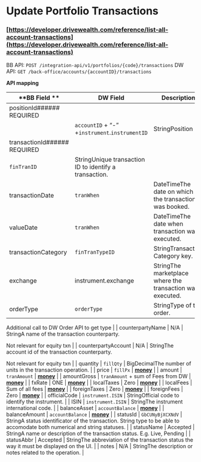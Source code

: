 # Update Portfolio Transactions

### [https://developer.drivewealth.com/reference/list-all-account-transactions](https://developer.drivewealth.com/reference/list-all-account-transactions)  

BB API: `POST /integration-api/v1/portfolios/{code}/transactions`
DW API: `GET /back-office/accounts/{accountID}/transactions`

**API mapping**

| **BB Field **                 | **DW Field**                                   | **Description**                                                                                                           |
| ----------------------------- | ---------------------------------------------- | ------------------------------------------------------------------------------------------------------------------------- |
| positionId###### REQUIRED
    | `accountID` + “-” +`instrument`.`instrumentID` | StringPosition ID.                                                                                                        |
| transactionId###### REQUIRED
 | `finTranID`                                    | StringUnique transaction ID to identify a transaction.                                                                    |
| transactionDate               | `tranWhen`                                     | DateTimeThe date on which the transaction was booked.                                                                     |
| valueDate                     | `tranWhen`                                     | DateTimeThe date when transaction was executed.                                                                           |
| transactionCategory           | `finTranTypeID`                                | StringTransaction Category key.                                                                                           |
| exchange                      | instrument.exchange                            | StringThe marketplace where the transaction was executed.                                                                 |
| orderType                     | `orderType`                                    | StringType of the order.

Additional call to DW Order API to get type                                                     |
| counterpartyName              | N/A                                            | StringA name of the transaction counterparty.

Not relevant for equity txn                                                |
| counterpartyAccount           | N/A                                            | StringThe account id of the transaction counterparty.

Not relevant for equity txn                                        |
| quantity                      | `fillQty`                                      | BigDecimalThe number of units in the transaction operation.                                                               |
| price                         | `fillPx`                                       | [**money**](https://developer.backbase.com/apis/specs/portfolio/portfolio-integration-inbound-api/1.0.11/models/money/)   |
| amount                        | `tranAmount`                                   | [**money**](https://developer.backbase.com/apis/specs/portfolio/portfolio-integration-inbound-api/1.0.11/models/money/)   |
| amountGross                   | `tranAmount` + sum of Fees from DW             | [**money**](https://developer.backbase.com/apis/specs/portfolio/portfolio-integration-inbound-api/1.0.11/models/money/)   |
| fxRate                        | ONE                                            | [**money**](https://developer.backbase.com/apis/specs/portfolio/portfolio-integration-inbound-api/1.0.11/models/money/)   |
| localTaxes                    | Zero                                           | [**money**](https://developer.backbase.com/apis/specs/portfolio/portfolio-integration-inbound-api/1.0.11/models/money/)   |
| localFees                     | Sum of all fees                                | [**money**](https://developer.backbase.com/apis/specs/portfolio/portfolio-integration-inbound-api/1.0.11/models/money/)   |
| foreignTaxes                  | Zero                                           | [**money**](https://developer.backbase.com/apis/specs/portfolio/portfolio-integration-inbound-api/1.0.11/models/money/)   |
| foreignFees                   | Zero                                           | [**money**](https://developer.backbase.com/apis/specs/portfolio/portfolio-integration-inbound-api/1.0.11/models/money/)   |
| officialCode                  | `instrument.ISIN`                              | StringOfficial code to identify the instrument.                                                                           |
| ISIN                          | `instrument.ISIN`                              | StringThe instrument international code.                                                                                  |
| balanceAsset                  | `accountBalance`                               | [**money**](https://developer.backbase.com/apis/specs/portfolio/portfolio-integration-inbound-api/1.0.11/models/money/)   |
| balanceAmount                 | `accountBalance`                               | [**money**](https://developer.backbase.com/apis/specs/portfolio/portfolio-integration-inbound-api/1.0.11/models/money/)   |
| statusId                      | `GbCUNyBjXCXNdV`                               | StringA status identificator of the transaction. String type to be able to accomodate both numerical and string statuses. |
| statusName                    | Accepted                                       | StringA name or description of the transaction status. E.g. Live, Pending                                                 |
| statusAbbr                    | Accepted                                       | StringThe abbreviation of the transaction status the way it must be displayed on the UI.                                  |
| notes                         | N/A                                            | StringThe description or notes related to the operation.                                                                  |

